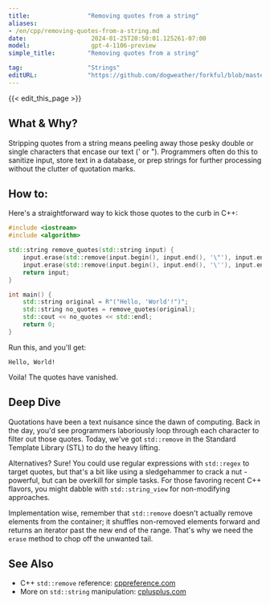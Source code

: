 ```yaml
---
title:                "Removing quotes from a string"
aliases:
- /en/cpp/removing-quotes-from-a-string.md
date:                  2024-01-25T20:50:01.125261-07:00
model:                 gpt-4-1106-preview
simple_title:         "Removing quotes from a string"

tag:                  "Strings"
editURL:              "https://github.com/dogweather/forkful/blob/master/content/en/cpp/removing-quotes-from-a-string.md"
---
```


{{< edit_this_page >}}

## What & Why?
Stripping quotes from a string means peeling away those pesky double or single characters that encase our text (' or "). Programmers often do this to sanitize input, store text in a database, or prep strings for further processing without the clutter of quotation marks.

## How to:
Here's a straightforward way to kick those quotes to the curb in C++:

```cpp
#include <iostream>
#include <algorithm>

std::string remove_quotes(std::string input) {
    input.erase(std::remove(input.begin(), input.end(), '\"'), input.end());
    input.erase(std::remove(input.begin(), input.end(), '\''), input.end());
    return input;
}

int main() {
    std::string original = R"("Hello, 'World'!")";
    std::string no_quotes = remove_quotes(original);
    std::cout << no_quotes << std::endl;
    return 0;
}
```

Run this, and you'll get:

```
Hello, World!
```

Voila! The quotes have vanished.

## Deep Dive
Quotations have been a text nuisance since the dawn of computing. Back in the day, you'd see programmers laboriously loop through each character to filter out those quotes. Today, we've got `std::remove` in the Standard Template Library (STL) to do the heavy lifting.

Alternatives? Sure! You could use regular expressions with `std::regex` to target quotes, but that's a bit like using a sledgehammer to crack a nut - powerful, but can be overkill for simple tasks. For those favoring recent C++ flavors, you might dabble with `std::string_view` for non-modifying approaches.

Implementation wise, remember that `std::remove` doesn't actually remove elements from the container; it shuffles non-removed elements forward and returns an iterator past the new end of the range. That's why we need the `erase` method to chop off the unwanted tail.

## See Also
- C++ `std::remove` reference: [cppreference.com](https://en.cppreference.com/w/cpp/algorithm/remove)
- More on `std::string` manipulation: [cplusplus.com](http://www.cplusplus.com/reference/string/string/)
